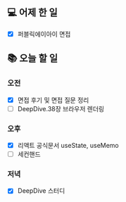 ## 💻 어제 한 일

- [x] 퍼블릭에이아이 면접

## 📚 오늘 할 일

### 오전

- [x] 면접 후기 및 면접 질문 정리
- [ ] DeepDive.38장 브라우저 렌더링

### 오후

- [x] 리액트 공식문서 useState, useMemo
- [ ] 세컨핸드

### 저녁

- [x] DeepDive 스터디
